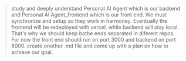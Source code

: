 > study and deeply understand Personal AI Agent which is our backend and Personal AI Agent_frontend which is our
     front end. We must synchronize and setup so they work in harmoney. Eventually the frontend will be 
  redeployed with vercel, while backend will stay local. That's why we should keep bothe ends separated in 
  diferent repos.  For now the front end should run on port 3000 and 
    backend on port 8000. create onother .md file and come up with a plan on how to achieve our goal.



